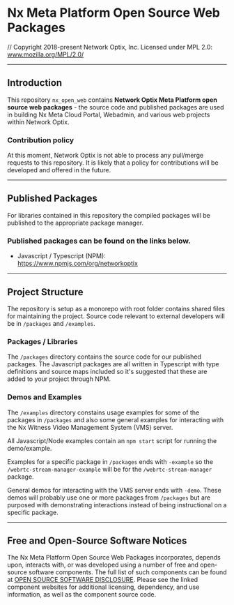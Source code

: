 # Nx Meta Platform Open Source Web Packages

// Copyright 2018-present Network Optix, Inc. Licensed under MPL 2.0: www.mozilla.org/MPL/2.0/

---

## Introduction

This repository `nx_open_web` contains **Network Optix Meta Platform open source web packages** - the
source code and published packages are used in building Nx Meta Cloud Portal, Webadmin, and various
web projects within Network Optix.

### Contribution policy

At this moment, Network Optix is not able to process any pull/merge requests to this repository. It
is likely that a policy for contributions will be developed and offered in the future.

---

## Published Packages

For libraries contained in this repository the compiled packages will be published to the
appropriate package manager.

### Published packages can be found on the links below.

- Javascript / Typescript (NPM): https://www.npmjs.com/org/networkoptix

---

## Project Structure

The repository is setup as a monorepo with root folder contains shared files for maintaining
the project. Source code relevant to external developers will be in `/packages` and `/examples`.

### Packages / Libraries

The `/packages` directory contains the source code for our published packages. The Javascript packages
are all written in Typescript with type definitions and source maps included so it's suggested that
these are added to your project through NPM.

### Demos and Examples

The `/examples` directory constains usage examples for some of the packages in `/packages` and also
some general examples for interacting with the Nx Witness Video Management System (VMS) server.

All Javascript/Node examples contain an `npm start` script for running the demo/example.

Examples for a specific package in `/packages` ends with `-example` so the
`/webrtc-stream-manager-example` will be for the `/webrtc-stream-manager` package.

General demos for interacting with the VMS server ends with `-demo`. These demos will probably use
one or more packages from `/packages` but are purposed with demonstrating interactions instead of
being instructional on a specific package.

---

## Free and Open-Source Software Notices

The Nx Meta Platform Open Source Web Packages incorporates, depends upon, interacts with,
or was developed using a number of free and open-source software components. The full list of such
components can be found at [OPEN SOURCE SOFTWARE DISCLOSURE](https://meta.nxvms.com/content/libraries/).
Please see the linked component websites for additional licensing, dependency, and use information,
as well as the component source code.

